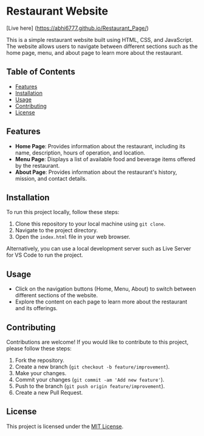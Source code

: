 # Restaurant Website

[Live here] (https://abhi6777.github.io/Restaurant_Page/)

This is a simple restaurant website built using HTML, CSS, and JavaScript. The website allows users to navigate between different sections such as the home page, menu, and about page to learn more about the restaurant.

## Table of Contents

- [Features](#features)
- [Installation](#installation)
- [Usage](#usage)
- [Contributing](#contributing)
- [License](#license)

## Features

- **Home Page**: Provides information about the restaurant, including its name, description, hours of operation, and location.
- **Menu Page**: Displays a list of available food and beverage items offered by the restaurant.
- **About Page**: Provides information about the restaurant's history, mission, and contact details.

## Installation

To run this project locally, follow these steps:

1. Clone this repository to your local machine using `git clone`.
2. Navigate to the project directory.
3. Open the `index.html` file in your web browser.

Alternatively, you can use a local development server such as Live Server for VS Code to run the project.

## Usage

- Click on the navigation buttons (Home, Menu, About) to switch between different sections of the website.
- Explore the content on each page to learn more about the restaurant and its offerings.

## Contributing

Contributions are welcome! If you would like to contribute to this project, please follow these steps:

1. Fork the repository.
2. Create a new branch (`git checkout -b feature/improvement`).
3. Make your changes.
4. Commit your changes (`git commit -am 'Add new feature'`).
5. Push to the branch (`git push origin feature/improvement`).
6. Create a new Pull Request.

## License

This project is licensed under the [MIT License](LICENSE).
